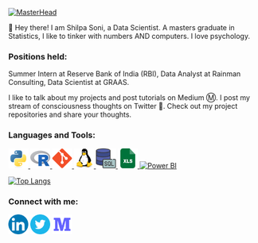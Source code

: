 <!--[![MasterHead](https://github.com/shil5/shil5/blob/main/header-pics/header_gif_image_purple.gif)](https://github.com/shil5)--> 
<!--above is the old one-->
<!--<div align="center">-->
<!--<img src="https://github.com/shil5/shil5/blob/main/header-pics/header_gif_image_purple.gif" width="800">-->
[![MasterHead](https://github.com/shil5/shil5/assets/61142233/1a5a41dc-2135-4dfe-9192-b985d61e29e1)](https://github.com/shil5)

👋 Hey there! I am Shilpa Soni, a Data Scientist.  A masters graduate in Statistics, I like to tinker with numbers AND computers. I love psychology.

<h3 align="left">Positions held:</h3>
<p>Summer Intern at Reserve Bank of India (RBI), Data Analyst at Rainman Consulting, Data Scientist at GRAAS.</p>
<p>I like to talk about my projects and post tutorials on Medium Ⓜ. I post my stream of consciousness thoughts on Twitter 🐥. Check out my project repositories and share your thoughts.
 <!-- <img align="right" alt="Coding" width="400" src="add link here">-->

<h3 align="left">Languages and Tools:</h3>
<p align="left">  <a href="https://www.python.org" target="_blank"> <img src="https://github.com/devicons/devicon/blob/master/icons/python/python-original.svg" alt="python" width="40" height="40"/> </a> <a href="https://www.r-project.org/about.html" target="_blank"> <img src="https://github.com/devicons/devicon/blob/master/icons/r/r-original.svg" alt="R" width="40" height="40"/> </a> <a href="https://git-scm.com/" target="_blank"> <img src="https://github.com/devicons/devicon/blob/master/icons/git/git-original.svg" alt="git" width="40" height="40"/> </a>  <a href="https://www.linux.org/" target="_blank"> <img src="https://github.com/devicons/devicon/blob/master/icons/linux/linux-original.svg" alt="linux" width="40" height="40"/> </a> <a href="https://aws.amazon.com/what-is/sql/" target="_blank"> <img src="other_images_icons/sql_icon.png" alt="SQL" width="40" height="40"/> </a> <a href="https://www.microsoft.com/en-in/microsoft-365/excel" target="_blank"> <img src="other_images_icons/excel_icon.png" alt="Advanced Excel" width="40" height="40"/> </a> <a href="https://www.microsoft.com/en-us/power-platform/products/power-bi" target="_blank"> <img src="https://github.com/microsoft/PowerBI-Icons/blob/main/PNG/Power-BI.png" alt="Power BI" width="40" height="40"/> </a> </p>

[![Top Langs](https://github-readme-stats.vercel.app/api/top-langs/?username=shil5&layout=donut-vertical&show_icons=true&theme=tokyonight)](https://github.com/anuraghazra/github-readme-stats)


<h3 align="left">Connect with me:</h3>
<p align="left">

<a href="https://www.linkedin.com/in/shilpasonistats/" target="blank"><img align="center" src="social-icons/social_linkedin_icon.png" alt="" height="40" width="40" /></a>
<a href="https://twitter.com/ShilpaStats" target="blank"><img align="center" src="social-icons/social_twitter_icon.png" alt="" height="40" width="40" /></a>
<a href="https://medium.com/@shilpastats" target="blank"><img align="center" src="social-icons/social_medium_icon.png" alt="" height="40" width="40" /></a>

<!--<a href="your link" target="blank"><img align="center" src="https://cdn.jsdelivr.net/npm/simple-icons@3.0.1/icons/instagram.svg" alt="" height="30" width="40" /></a>
<a href="your link" target="blank"><img align="center" src="https://cdn.jsdelivr.net/npm/simple-icons@3.0.1/icons/youtube.svg" alt="" height="40" width="40" /></a>-->
</p>
<!--
**shil5/shil5** is a ✨ _special_ ✨ repository because its `README.md` (this file) appears on your GitHub profile.

Here are some ideas to get you started:

- 🔭 I’m currently working on ...
- 🌱 I’m currently learning ...
- 👯 I’m looking to collaborate on ...
- 🤔 I’m looking for help with ...
- 💬 Ask me about ...
- 📫 How to reach me: ...
- 😄 Pronouns: ...
- ⚡ Fun fact: ...
-->

<!--</div>-->


